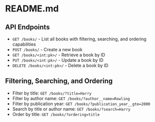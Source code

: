 # README.md
## API Endpoints

- `GET /books/` - List all books with filtering, searching, and ordering capabilities
- `POST /books/` - Create a new book
- `GET /books/<int:pk>/` - Retrieve a book by ID
- `PUT /books/<int:pk>/` - Update a book by ID
- `DELETE /books/<int:pk>/` - Delete a book by ID

## Filtering, Searching, and Ordering

- Filter by title: `GET /books/?title=Harry`
- Filter by author name: `GET /books/?author__name=Rowling`
- Filter by publication year: `GET /books/?publication_year__gte=2000`
- Search by title or author name: `GET /books/?search=Harry`
- Order by title: `GET /books/?ordering=title`

